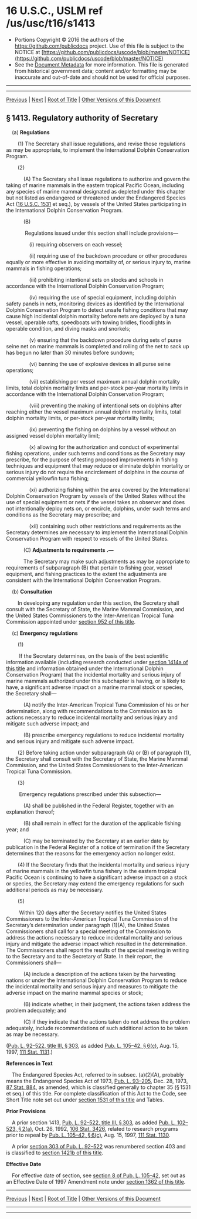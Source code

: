 ---
---

# 16 U.S.C., USLM ref /us/usc/t16/s1413

* Portions Copyright © 2016 the authors of the https://github.com/publicdocs project.
  Use of this file is subject to the NOTICE at [https://github.com/publicdocs/uscode/blob/master/NOTICE](https://github.com/publicdocs/uscode/blob/master/NOTICE)
* See the [Document Metadata](././../../../../..//README.md) for more information.
  This file is generated from historical government data; content and/or formatting may be inaccurate and out-of-date and should not be used for official purposes.

----------
----------

[Previous](./../../../../..//us/usc/t16/ch31/schIV/m__us_usc_t16_s1412.md) | [Next](./../../../../..//us/usc/t16/ch31/schIV/m__us_usc_t16_s1414.md) | [Root of Title](./../../../../../) | [Other Versions of this Document](https://publicdocs.github.io/go/links?ns=uslm&ref=%2Fus%2Fusc%2Ft16%2Fs1413)

## § 1413. Regulatory authority of Secretary

    (a) __Regulations__ 

        (1) The Secretary shall issue regulations, and revise those regulations as may be appropriate, to implement the International Dolphin Conservation Program.

        (2)

            (A) The Secretary shall issue regulations to authorize and govern the taking of marine mammals in the eastern tropical Pacific Ocean, including any species of marine mammal designated as depleted under this chapter but not listed as endangered or threatened under the Endangered Species Act ([16 U.S.C. 1531][/us/usc/t16/s1531] et seq.), by vessels of the United States participating in the International Dolphin Conservation Program.

            (B)

             Regulations issued under this section shall include provisions—

                (i) requiring observers on each vessel;

                (ii) requiring use of the backdown procedure or other procedures equally or more effective in avoiding mortality of, or serious injury to, marine mammals in fishing operations;

                (iii) prohibiting intentional sets on stocks and schools in accordance with the International Dolphin Conservation Program;

                (iv) requiring the use of special equipment, including dolphin safety panels in nets, monitoring devices as identified by the International Dolphin Conservation Program to detect unsafe fishing conditions that may cause high incidental dolphin mortality before nets are deployed by a tuna vessel, operable rafts, speedboats with towing bridles, floodlights in operable condition, and diving masks and snorkels;

                (v) ensuring that the backdown procedure during sets of purse seine net on marine mammals is completed and rolling of the net to sack up has begun no later than 30 minutes before sundown;

                (vi) banning the use of explosive devices in all purse seine operations;

                (vii) establishing per vessel maximum annual dolphin mortality limits, total dolphin mortality limits and per-stock per-year mortality limits in accordance with the International Dolphin Conservation Program;

                (viii) preventing the making of intentional sets on dolphins after reaching either the vessel maximum annual dolphin mortality limits, total dolphin mortality limits, or per-stock per-year mortality limits;

                (ix) preventing the fishing on dolphins by a vessel without an assigned vessel dolphin mortality limit;

                (x) allowing for the authorization and conduct of experimental fishing operations, under such terms and conditions as the Secretary may prescribe, for the purpose of testing proposed improvements in fishing techniques and equipment that may reduce or eliminate dolphin mortality or serious injury do not require the encirclement of dolphins in the course of commercial yellowfin tuna fishing;

                (xi) authorizing fishing within the area covered by the International Dolphin Conservation Program by vessels of the United States without the use of special equipment or nets if the vessel takes an observer and does not intentionally deploy nets on, or encircle, dolphins, under such terms and conditions as the Secretary may prescribe; and

                (xii) containing such other restrictions and requirements as the Secretary determines are necessary to implement the International Dolphin Conservation Program with respect to vessels of the United States.

            (C)  __Adjustments to requirements__  __.—__ 

            The Secretary may make such adjustments as may be appropriate to requirements of subparagraph (B) that pertain to fishing gear, vessel equipment, and fishing practices to the extent the adjustments are consistent with the International Dolphin Conservation Program.

    (b) __Consultation__ 

        In developing any regulation under this section, the Secretary shall consult with the Secretary of State, the Marine Mammal Commission, and the United States Commissioners to the Inter-American Tropical Tuna Commission appointed under [section 952 of this title][/us/usc/t16/s952].

    (c) __Emergency regulations__ 

        (1)

         If the Secretary determines, on the basis of the best scientific information available (including research conducted under [section 1414a of this title][/us/usc/t16/s1414a] and information obtained under the International Dolphin Conservation Program) that the incidental mortality and serious injury of marine mammals authorized under this subchapter is having, or is likely to have, a significant adverse impact on a marine mammal stock or species, the Secretary shall—

            (A) notify the Inter-American Tropical Tuna Commission of his or her determination, along with recommendations to the Commission as to actions necessary to reduce incidental mortality and serious injury and mitigate such adverse impact; and

            (B) prescribe emergency regulations to reduce incidental mortality and serious injury and mitigate such adverse impact.

        (2) Before taking action under subparagraph (A) or (B) of paragraph (1), the Secretary shall consult with the Secretary of State, the Marine Mammal Commission, and the United States Commissioners to the Inter-American Tropical Tuna Commission.

        (3)

         Emergency regulations prescribed under this subsection—

            (A) shall be published in the Federal Register, together with an explanation thereof;

            (B) shall remain in effect for the duration of the applicable fishing year; and

            (C) may be terminated by the Secretary at an earlier date by publication in the Federal Register of a notice of termination if the Secretary determines that the reasons for the emergency action no longer exist.

        (4) If the Secretary finds that the incidental mortality and serious injury of marine mammals in the yellowfin tuna fishery in the eastern tropical Pacific Ocean is continuing to have a significant adverse impact on a stock or species, the Secretary may extend the emergency regulations for such additional periods as may be necessary.

        (5)

         Within 120 days after the Secretary notifies the United States Commissioners to the Inter-American Tropical Tuna Commission of the Secretary’s determination under paragraph (1)(A), the United States Commissioners shall call for a special meeting of the Commission to address the actions necessary to reduce incidental mortality and serious injury and mitigate the adverse impact which resulted in the determination. The Commissioners shall report the results of the special meeting in writing to the Secretary and to the Secretary of State. In their report, the Commissioners shall—

            (A) include a description of the actions taken by the harvesting nations or under the International Dolphin Conservation Program to reduce the incidental mortality and serious injury and measures to mitigate the adverse impact on the marine mammal species or stock;

            (B) indicate whether, in their judgment, the actions taken address the problem adequately; and

            (C) if they indicate that the actions taken do not address the problem adequately, include recommendations of such additional action to be taken as may be necessary.

([Pub. L. 92–522, title III, § 303][/us/pl/92/522/s303], as added [Pub. L. 105–42, § 6(c)][/us/pl/105/42/s6/c], Aug. 15, 1997, [111 Stat. 1131][/us/stat/111/1131].)

 __References in Text__ 

    The Endangered Species Act, referred to in subsec. (a)(2)(A), probably means the Endangered Species Act of 1973, [Pub. L. 93–205][/us/pl/93/205], Dec. 28, 1973, [87 Stat. 884][/us/stat/87/884], as amended, which is classified generally to chapter 35 (§ 1531 et seq.) of this title. For complete classification of this Act to the Code, see Short Title note set out under [section 1531 of this title][/us/usc/t16/s1531] and Tables.

 __Prior Provisions__ 

    A prior section 1413, [Pub. L. 92–522, title III, § 303][/us/pl/92/522/s303], as added [Pub. L. 102–523, § 2(a)][/us/pl/102/523/s2/a], Oct. 26, 1992, [106 Stat. 3426][/us/stat/106/3426], related to research programs prior to repeal by [Pub. L. 105–42, § 6(c)][/us/pl/105/42/s6/c], Aug. 15, 1997, [111 Stat. 1130][/us/stat/111/1130].

    A prior [section 303 of Pub. L. 92–522][/us/pl/92/522/s303] was renumbered section 403 and is classified to [section 1421b of this title][/us/usc/t16/s1421b].

 __Effective Date__ 

    For effective date of section, see [section 8 of Pub. L. 105–42][/us/pl/105/42/s8], set out as an Effective Date of 1997 Amendment note under [section 1362 of this title][/us/usc/t16/s1362].

----------

[Previous](./../../../../..//us/usc/t16/ch31/schIV/m__us_usc_t16_s1412.md) | [Next](./../../../../..//us/usc/t16/ch31/schIV/m__us_usc_t16_s1414.md) | [Root of Title](./../../../../../) | [Other Versions of this Document](https://publicdocs.github.io/go/links?ns=uslm&ref=%2Fus%2Fusc%2Ft16%2Fs1413)

----------
----------

[/us/usc/t16/s1531]: https://publicdocs.github.io/go/links?ns=uslm&ref=%2Fus%2Fusc%2Ft16%2Fs1531
[/us/usc/t16/s952]: https://publicdocs.github.io/go/links?ns=uslm&ref=%2Fus%2Fusc%2Ft16%2Fs952
[/us/usc/t16/s1414a]: https://publicdocs.github.io/go/links?ns=uslm&ref=%2Fus%2Fusc%2Ft16%2Fs1414a
[/us/pl/92/522/s303]: https://publicdocs.github.io/go/links?ns=uslm&ref=%2Fus%2Fpl%2F92%2F522%2Fs303
[/us/pl/105/42/s6/c]: https://publicdocs.github.io/go/links?ns=uslm&ref=%2Fus%2Fpl%2F105%2F42%2Fs6%2Fc
[/us/stat/111/1131]: https://publicdocs.github.io/go/links?ns=uslm&ref=%2Fus%2Fstat%2F111%2F1131
[/us/pl/93/205]: https://publicdocs.github.io/go/links?ns=uslm&ref=%2Fus%2Fpl%2F93%2F205
[/us/stat/87/884]: https://publicdocs.github.io/go/links?ns=uslm&ref=%2Fus%2Fstat%2F87%2F884
[/us/usc/t16/s1531]: https://publicdocs.github.io/go/links?ns=uslm&ref=%2Fus%2Fusc%2Ft16%2Fs1531
[/us/pl/92/522/s303]: https://publicdocs.github.io/go/links?ns=uslm&ref=%2Fus%2Fpl%2F92%2F522%2Fs303
[/us/pl/102/523/s2/a]: https://publicdocs.github.io/go/links?ns=uslm&ref=%2Fus%2Fpl%2F102%2F523%2Fs2%2Fa
[/us/stat/106/3426]: https://publicdocs.github.io/go/links?ns=uslm&ref=%2Fus%2Fstat%2F106%2F3426
[/us/pl/105/42/s6/c]: https://publicdocs.github.io/go/links?ns=uslm&ref=%2Fus%2Fpl%2F105%2F42%2Fs6%2Fc
[/us/stat/111/1130]: https://publicdocs.github.io/go/links?ns=uslm&ref=%2Fus%2Fstat%2F111%2F1130
[/us/pl/92/522/s303]: https://publicdocs.github.io/go/links?ns=uslm&ref=%2Fus%2Fpl%2F92%2F522%2Fs303
[/us/usc/t16/s1421b]: https://publicdocs.github.io/go/links?ns=uslm&ref=%2Fus%2Fusc%2Ft16%2Fs1421b
[/us/pl/105/42/s8]: https://publicdocs.github.io/go/links?ns=uslm&ref=%2Fus%2Fpl%2F105%2F42%2Fs8
[/us/usc/t16/s1362]: https://publicdocs.github.io/go/links?ns=uslm&ref=%2Fus%2Fusc%2Ft16%2Fs1362


